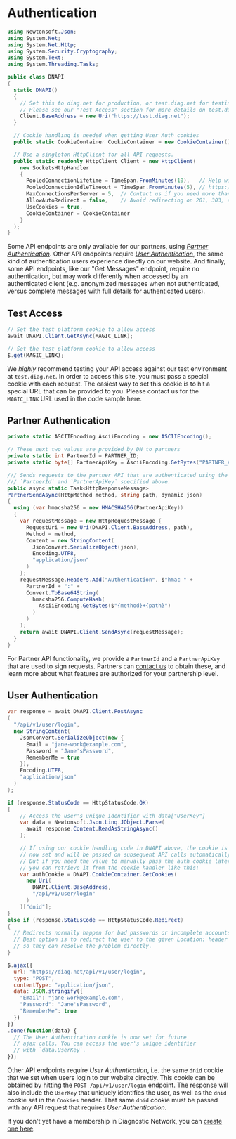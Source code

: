 # Authentication

```csharp
using Newtonsoft.Json;
using System.Net;
using System.Net.Http;
using System.Security.Cryptography;
using System.Text;
using System.Threading.Tasks;

public class DNAPI
{
  static DNAPI()
  {
    // Set this to diag.net for production, or test.diag.net for testing
    // Please see our "Test Access" section for more details on test.diag.net.
    Client.BaseAddress = new Uri("https://test.diag.net");
  }

  // Cookie handling is needed when getting User Auth cookies
  public static CookieContainer CookieContainer = new CookieContainer();

  // Use a singleton HttpClient for all API requests.
  public static readonly HttpClient Client = new HttpClient(
    new SocketsHttpHandler 
    {
      PooledConnectionLifetime = TimeSpan.FromMinutes(10),   // Help with DNS handling:
      PooledConnectionIdleTimeout = TimeSpan.FromMinutes(5), // https://bit.ly/client-pooling
      MaxConnectionsPerServer = 5,  // Contact us if you need more than 5 at a time  
      AllowAutoRedirect = false,    // Avoid redirecting on 201, 303, etc.
      UseCookies = true,
      CookieContainer = CookieContainer
    }
  );
}
```

Some API endpoints are only available for our partners, using [_Partner Authentication_](#partner-authentication). Other API endpoints require [_User Authentication_](#user-authentication), the same kind of authentication users experience directly on our website. And finally, some API endpoints, like our "Get Messages" endpoint, require no authentication, but may work differently when accessed by an authenticated client (e.g. anonymized messages when not authenticated, versus complete messages with full details for authenticated users).

## Test Access

```csharp
// Set the test platform cookie to allow access
await DNAPI.Client.GetAsync(MAGIC_LINK);
```

```javascript
// Set the test platform cookie to allow access
$.get(MAGIC_LINK);
```

We _highly_ recommend testing your API access against our test environment at `test.diag.net`. In order to access this site, you must pass a special cookie with each request. The easiest way to set this cookie is to hit a special URL that can be provided to you. Please contact us for the `MAGIC_LINK` URL used in the code sample here.


## Partner Authentication

```csharp
private static ASCIIEncoding AsciiEncoding = new ASCIIEncoding();

// These next two values are provided by DN to partners
private static int PartnerId = PARTNER_ID;
private static byte[] PartnerApiKey = AsciiEncoding.GetBytes("PARTNER_API_KEY");

/// Sends requests to the partner API that are authenticated using the
/// `PartnerId` and `PartnerApiKey` specified above.
public async static Task<HttpResponseMessage> 
PartnerSendAsync(HttpMethod method, string path, dynamic json)
{
  using (var hmacsha256 = new HMACSHA256(PartnerApiKey)) 
  {
    var requestMessage = new HttpRequestMessage {
      RequestUri = new Uri(DNAPI.Client.BaseAddress, path),
      Method = method,
      Content = new StringContent(
        JsonConvert.SerializeObject(json),
        Encoding.UTF8, 
        "application/json"
      )
    };
    requestMessage.Headers.Add("Authentication", $"hmac " + 
      PartnerId + ":" + 
      Convert.ToBase64String(
        hmacsha256.ComputeHash(
          AsciiEncoding.GetBytes($"{method}+{path}")
        )
      )
    );
    return await DNAPI.Client.SendAsync(requestMessage);
  }
}
```

For Partner API functionality, we provide a `PartnerId` and a `PartnerApiKey` that are used to sign requests. Partners can [contact us](https://diag.net/contact) to obtain these, and learn more about what features are authorized for your partnership level.



## User Authentication

```csharp
var response = await DNAPI.Client.PostAsync
(
  "/api/v1/user/login",
  new StringContent(
    JsonConvert.SerializeObject(new {
      Email = "jane-work@example.com",
      Password = "Jane'sPassword",
      RememberMe = true
    }),
    Encoding.UTF8, 
    "application/json"
  )
);

if (response.StatusCode == HttpStatusCode.OK)
{
    // Access the user's unique identifier with data["UserKey"]
    var data = Newtonsoft.Json.Linq.JObject.Parse(
      await response.Content.ReadAsStringAsync()
    );

    // If using our cookie handling code in DNAPI above, the cookie is
    // now set and will be passed on subsequent API calls automatically.
    // But if you need the value to manually pass the auth cookie later, 
    // you can retrieve it from the cookie handler like this:
    var authCookie = DNAPI.CookieContainer.GetCookies(
      new Uri(
        DNAPI.Client.BaseAddress, 
        "/api/v1/user/login"
      )
    )["dnid"];
}
else if (response.StatusCode == HttpStatusCode.Redirect)
{
  // Redirects normally happen for bad passwords or incomplete accounts.
  // Best option is to redirect the user to the given Location: header URL
  // so they can resolve the problem directly.
}
```

```javascript
$.ajax({
  url: "https://diag.net/api/v1/user/login",
  type: "POST",
  contentType: "application/json",
  data: JSON.stringify({
    "Email": "jane-work@example.com",
    "Password": "Jane'sPassword",
    "RememberMe": true
  })
})
.done(function(data) {
  // The User Authentication cookie is now set for future
  // ajax calls. You can access the user's unique identifier 
  // with `data.UserKey`.
});
```

Other API endpoints require _User Authentication_, i.e. the same `dnid` cookie that we set when users login to our website directly. This cookie can be obtained by hitting the `POST /api/v1/user/login` endpoint. The response will also include the `UserKey` that uniquely identifies the user, as well as the `dnid` cookie set in the `Cookies` header. That same `dnid` cookie must be passed with any API request that requires _User Authentication_.

<aside class="notice">
If you don't yet have a membership in Diagnostic Network, you can <a href="https://diag.net/account/register">create one here</a>.
</aside>
